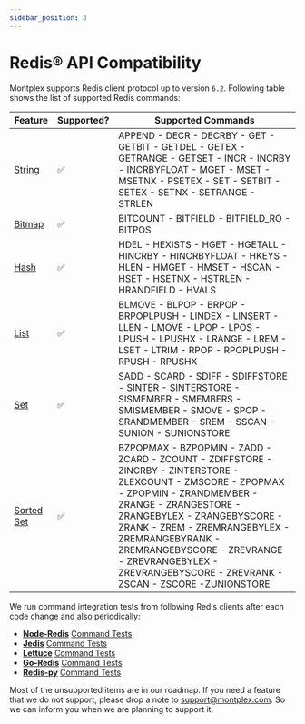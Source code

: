 ```yaml
---
sidebar_position: 3
---
```


# Redis® API Compatibility

Montplex supports Redis client protocol up to version `6.2`. Following table shows the list of supported Redis commands:

| Feature                                                   | Supported? | Supported Commands                                                                                                                                                                                                                                                                                                                                          |
| --------------------------------------------------------- | ---------- | ----------------------------------------------------------------------------------------------------------------------------------------------------------------------------------------------------------------------------------------------------------------------------------------------------------------------------------------------------------- |
| [String](https://redis.io/commands/?group=string)         | ✅         | APPEND - DECR - DECRBY - GET - GETBIT - GETDEL - GETEX - GETRANGE - GETSET - INCR - INCRBY - INCRBYFLOAT - MGET - MSET - MSETNX - PSETEX - SET - SETBIT - SETEX - SETNX - SETRANGE - STRLEN                                                                                                                                                                 |
| [Bitmap](https://redis.io/commands/?group=bitmap)         | ✅         | BITCOUNT - BITFIELD - BITFIELD_RO - BITPOS                                                                                                                                                                                                                                                                                                                  |
| [Hash](https://redis.io/commands/?group=hash)             | ✅         | HDEL - HEXISTS - HGET - HGETALL - HINCRBY - HINCRBYFLOAT - HKEYS - HLEN - HMGET - HMSET - HSCAN - HSET - HSETNX - HSTRLEN - HRANDFIELD - HVALS                                                                                                                                                                                                              |
| [List](https://redis.io/commands/?group=list)             | ✅         | BLMOVE - BLPOP - BRPOP - BRPOPLPUSH - LINDEX - LINSERT - LLEN - LMOVE - LPOP - LPOS - LPUSH - LPUSHX - LRANGE - LREM - LSET - LTRIM - RPOP - RPOPLPUSH - RPUSH - RPUSHX                                                                                                                                                                                     |
| [Set](https://redis.io/commands/?group=set)               | ✅         | SADD - SCARD - SDIFF - SDIFFSTORE - SINTER - SINTERSTORE - SISMEMBER - SMEMBERS - SMISMEMBER - SMOVE - SPOP - SRANDMEMBER - SREM - SSCAN - SUNION - SUNIONSTORE                                                                                                                                                                                             |
| [Sorted Set](https://redis.io/commands/?group=sorted_set) | ✅         | BZPOPMAX - BZPOPMIN - ZADD - ZCARD - ZCOUNT - ZDIFFSTORE - ZINCRBY - ZINTERSTORE - ZLEXCOUNT - ZMSCORE - ZPOPMAX - ZPOPMIN - ZRANDMEMBER - ZRANGE - ZRANGESTORE - ZRANGEBYLEX - ZRANGEBYSCORE - ZRANK - ZREM - ZREMRANGEBYLEX - ZREMRANGEBYRANK - ZREMRANGEBYSCORE - ZREVRANGE - ZREVRANGEBYLEX - ZREVRANGEBYSCORE - ZREVRANK - ZSCAN - ZSCORE -ZUNIONSTORE |

We run command integration tests from following Redis clients after each code change and also periodically:

- **[Node-Redis](https://github.com/redis/node-redis)** [Command Tests](https://github.com/redis/node-redis/tree/v3.1.2/test/commands)
- **[Jedis](https://github.com/redis/jedis)** [Command Tests](https://github.com/redis/jedis/tree/v4.1.1/src/test/java/redis/clients/jedis/commands)
- **[Lettuce](https://github.com/lettuce-io/lettuce-core)** [Command Tests](https://github.com/lettuce-io/lettuce-core/tree/6.1.6.RELEASE/src/test/java/io/lettuce/core/commands)
- **[Go-Redis](https://github.com/go-redis/redis)** [Command Tests](https://github.com/go-redis/redis/blob/master/commands_test.go)
- **[Redis-py](https://github.com/redis/redis-py)** [Command Tests](https://github.com/redis/redis-py/tree/v4.4.0/tests)

Most of the unsupported items are in our roadmap. If you need a feature that we do not support, please drop a note to support@montplex.com. So we can inform you when we are planning to support it.
